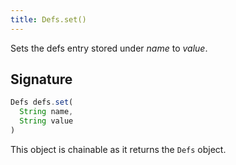 ```yaml
---
title: Defs.set()
---
```


Sets the defs entry stored under _name_ to _value_.

## Signature

```js
Defs defs.set(
  String name,
  String value
)
```

This object is chainable as it returns the `Defs` object.


